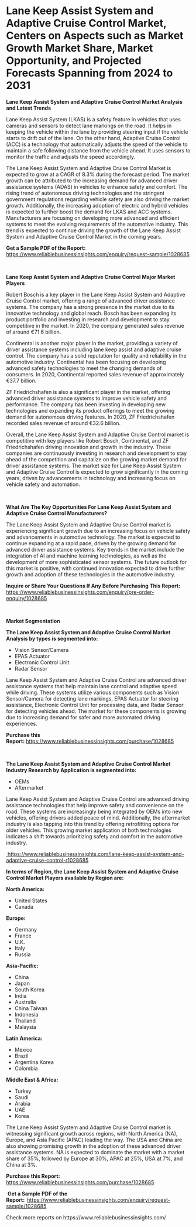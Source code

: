 <p><h1>Lane Keep Assist System and Adaptive Cruise Control Market, Centers on Aspects such as Market Growth Market Share, Market Opportunity, and Projected Forecasts Spanning from 2024 to 2031</h1></p><p><strong>Lane Keep Assist System and Adaptive Cruise Control Market Analysis and Latest Trends</strong></p>
<p><p>Lane Keep Assist System (LKAS) is a safety feature in vehicles that uses cameras and sensors to detect lane markings on the road. It helps in keeping the vehicle within the lane by providing steering input if the vehicle starts to drift out of the lane. On the other hand, Adaptive Cruise Control (ACC) is a technology that automatically adjusts the speed of the vehicle to maintain a safe following distance from the vehicle ahead. It uses sensors to monitor the traffic and adjusts the speed accordingly.</p><p>The Lane Keep Assist System and Adaptive Cruise Control Market is expected to grow at a CAGR of 8.3% during the forecast period. The market growth can be attributed to the increasing demand for advanced driver assistance systems (ADAS) in vehicles to enhance safety and comfort. The rising trend of autonomous driving technologies and the stringent government regulations regarding vehicle safety are also driving the market growth. Additionally, the increasing adoption of electric and hybrid vehicles is expected to further boost the demand for LKAS and ACC systems. Manufacturers are focusing on developing more advanced and efficient systems to meet the evolving requirements of the automotive industry. This trend is expected to continue driving the growth of the Lane Keep Assist System and Adaptive Cruise Control Market in the coming years.</p></p>
<p><strong>Get a Sample PDF of the Report:&nbsp;</strong> <a href="https://www.reliablebusinessinsights.com/enquiry/request-sample/1028685">https://www.reliablebusinessinsights.com/enquiry/request-sample/1028685</a></p>
<p>&nbsp;</p>
<p><strong>Lane Keep Assist System and Adaptive Cruise Control Major Market Players</strong></p>
<p><p>Robert Bosch is a key player in the Lane Keep Assist System and Adaptive Cruise Control market, offering a range of advanced driver assistance systems. The company has a strong presence in the market due to its innovative technology and global reach. Bosch has been expanding its product portfolio and investing in research and development to stay competitive in the market. In 2020, the company generated sales revenue of around €71.6 billion.</p><p>Continental is another major player in the market, providing a variety of driver assistance systems including lane keep assist and adaptive cruise control. The company has a solid reputation for quality and reliability in the automotive industry. Continental has been focusing on developing advanced safety technologies to meet the changing demands of consumers. In 2020, Continental reported sales revenue of approximately €37.7 billion.</p><p>ZF Friedrichshafen is also a significant player in the market, offering advanced driver assistance systems to improve vehicle safety and performance. The company has been investing in developing new technologies and expanding its product offerings to meet the growing demand for autonomous driving features. In 2020, ZF Friedrichshafen recorded sales revenue of around €32.6 billion.</p><p>Overall, the Lane Keep Assist System and Adaptive Cruise Control market is competitive with key players like Robert Bosch, Continental, and ZF Friedrichshafen driving innovation and growth in the industry. These companies are continuously investing in research and development to stay ahead of the competition and capitalize on the growing market demand for driver assistance systems. The market size for Lane Keep Assist System and Adaptive Cruise Control is expected to grow significantly in the coming years, driven by advancements in technology and increasing focus on vehicle safety and automation.</p></p>
<p>&nbsp;</p>
<p><strong>What Are The Key Opportunities For Lane Keep Assist System and Adaptive Cruise Control Manufacturers?</strong></p>
<p><p>The Lane Keep Assist System and Adaptive Cruise Control market is experiencing significant growth due to an increasing focus on vehicle safety and advancements in automotive technology. The market is expected to continue expanding at a rapid pace, driven by the growing demand for advanced driver assistance systems. Key trends in the market include the integration of AI and machine learning technologies, as well as the development of more sophisticated sensor systems. The future outlook for this market is positive, with continued innovation expected to drive further growth and adoption of these technologies in the automotive industry.</p></p>
<p><strong>Inquire or Share Your Questions If Any Before Purchasing This Report:</strong> <a href="https://www.reliablebusinessinsights.com/enquiry/pre-order-enquiry/1028685">https://www.reliablebusinessinsights.com/enquiry/pre-order-enquiry/1028685</a></p>
<p>&nbsp;</p>
<p><strong>Market Segmentation</strong></p>
<p><strong>The Lane Keep Assist System and Adaptive Cruise Control Market Analysis by types is segmented into:</strong></p>
<p><ul><li>Vision Sensor/Camera</li><li>EPAS Actuator</li><li>Electronic Control Unit</li><li>Radar Sensor</li></ul></p>
<p><p>Lane Keep Assist System and Adaptive Cruise Control are advanced driver assistance systems that help maintain lane control and adaptive speed while driving. These systems utilize various components such as Vision Sensor/Camera for detecting lane markings, EPAS Actuator for steering assistance, Electronic Control Unit for processing data, and Radar Sensor for detecting vehicles ahead. The market for these components is growing due to increasing demand for safer and more automated driving experiences.</p></p>
<p><strong>Purchase this Report:&nbsp;</strong><a href="https://www.reliablebusinessinsights.com/purchase/1028685">https://www.reliablebusinessinsights.com/purchase/1028685</a></p>
<p>&nbsp;</p>
<p><strong>The Lane Keep Assist System and Adaptive Cruise Control Market Industry Research by Application is segmented into:</strong></p>
<p><ul><li>OEMs</li><li>Aftermarket</li></ul></p>
<p><p>Lane Keep Assist System and Adaptive Cruise Control are advanced driving assistance technologies that help improve safety and convenience on the road. These systems are increasingly being integrated by OEMs into new vehicles, offering drivers added peace of mind. Additionally, the aftermarket industry is also tapping into this trend by offering retrofitting options for older vehicles. This growing market application of both technologies indicates a shift towards prioritizing safety and comfort in the automotive industry.</p></p>
<p><a href="https://www.reliablebusinessinsights.com/lane-keep-assist-system-and-adaptive-cruise-control-r1028685">&nbsp;https://www.reliablebusinessinsights.com/lane-keep-assist-system-and-adaptive-cruise-control-r1028685</a></p>
<p><strong>In terms of Region, the Lane Keep Assist System and Adaptive Cruise Control Market Players available by Region are:</strong></p>
<p>
    <p> <strong> North America: </strong>
        <ul>
            <li>United States</li>
            <li>Canada</li>
        </ul>
        </p> 
    <p> <strong> Europe: </strong>
        <ul>
            <li>Germany</li>
            <li>France</li>
            <li>U.K.</li>
            <li>Italy</li>
            <li>Russia</li>
        </ul>
        </p> 
    <p> <strong> Asia-Pacific: </strong>
        <ul>
            <li>China</li>
            <li>Japan</li>
            <li>South Korea</li>
            <li>India</li>
            <li>Australia</li>
            <li>China Taiwan</li>
            <li>Indonesia</li>
            <li>Thailand</li>
            <li>Malaysia</li>
        </ul>
        </p> 
    <p> <strong> Latin America: </strong>
        <ul>
            <li>Mexico</li>
            <li>Brazil</li>
            <li>Argentina Korea</li>
            <li>Colombia</li>
        </ul>
        </p> 
    <p> <strong> Middle East & Africa: </strong>
        <ul>
            <li>Turkey</li>
            <li>Saudi</li>
            <li>Arabia</li>
            <li>UAE</li>
            <li>Korea</li>
        </ul>
    </p>
    </p>
<p><p>The Lane Keep Assist System and Adaptive Cruise Control market is witnessing significant growth across regions, with North America (NA), Europe, and Asia Pacific (APAC) leading the way. The USA and China are also showing promising growth in the adoption of these advanced driver assistance systems. NA is expected to dominate the market with a market share of 35%, followed by Europe at 30%, APAC at 25%, USA at 7%, and China at 3%.</p></p>
<p><strong>Purchase this Report: </strong><a href="https://www.reliablebusinessinsights.com/purchase/1028685">https://www.reliablebusinessinsights.com/purchase/1028685</a></p>
<p>&nbsp;<strong>Get a Sample PDF of the Report:&nbsp;&nbsp;</strong><a href="https://www.reliablebusinessinsights.com/enquiry/request-sample/1028685">https://www.reliablebusinessinsights.com/enquiry/request-sample/1028685</a></p>
<p><strong></strong></p>
<p>Check more reports on https://www.reliablebusinessinsights.com/</p>